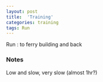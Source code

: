 ```yaml
---
layout: post
title:  'Training'
categories: training
tags: Run
---
```


Run : to ferry building and back

### Notes

Low and slow, very slow (almost 1hr?)
